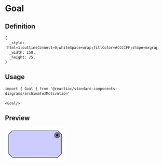 # Goal

## Definition

```
{
  _style: 'html=1;outlineConnect=0;whiteSpace=wrap;fillColor=#CCCCFF;shape=mxgraph.archimate3.application;appType=goal;archiType=oct;',
  _width: 150,
  _height: 75,
}
```

## Usage

```
import { Goal } from '@reactiac/standard-components-diagrams/archimate3Motivation'

<Goal/>
```

## Preview

<img src="./goal.png" width="200"/>
